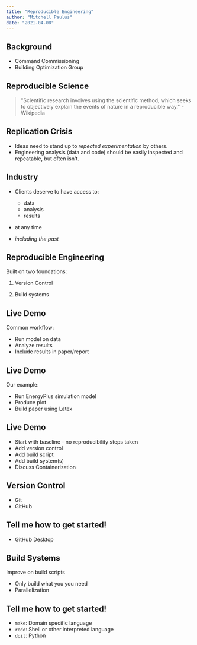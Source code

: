 ```yaml
---
title: "Reproducible Engineering"
author: "Mitchell Paulus"
date: "2021-04-08"
---
```


## Background

- Command Commissioning
- Building Optimization Group


## Reproducible Science

> "Scientific research involves using the scientific method, which seeks
> to objectively explain the events of nature in a reproducible way." -
> Wikipedia


## Replication Crisis

- Ideas need to stand up to *repeated experimentation* by others.
- Engineering analysis (data and code) should be easily inspected and
  repeatable, but often isn't.

## Industry

- Clients deserve to have access to:
    - data
    - analysis
    - results

- at any time
- *including the past*

## Reproducible Engineering

Built on two foundations:

1. Version Control

2. Build systems

## Live Demo

Common workflow:

- Run model on data
- Analyze results
- Include results in paper/report

## Live Demo

Our example:

- Run EnergyPlus simulation model
- Produce plot
- Build paper using Latex

## Live Demo

- Start with baseline - no reproducibility steps taken
- Add version control
- Add build script
- Add build system(s)
- Discuss Containerization

## Version Control

- Git
- GitHub

## Tell me how to get started!

- GitHub Desktop

## Build Systems

Improve on build scripts

- Only build what you you need
- Parallelization

## Tell me how to get started!

- `make`: Domain specific language
- `redo`: Shell or other interpreted language
- `doit`: Python



